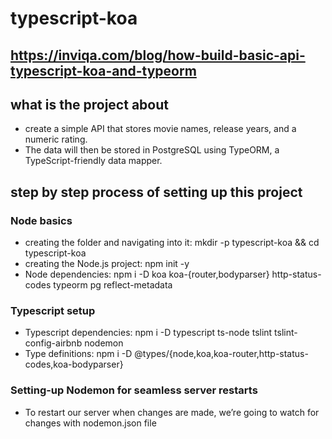 # typescript-koa
## https://inviqa.com/blog/how-build-basic-api-typescript-koa-and-typeorm

## what is the project about
- create a simple API that stores movie names, release years, and a numeric rating. 
- The data will then be stored in PostgreSQL using TypeORM, a TypeScript-friendly data mapper.
## step by step process of setting up this project
 
 ### Node basics
 - creating the folder and navigating into it: mkdir -p typescript-koa && cd typescript-koa
 - creating the Node.js project: npm init -y
 - Node dependencies: npm i -D koa koa-{router,bodyparser} http-status-codes typeorm pg reflect-metadata
### Typescript setup
- Typescript dependencies: npm i -D typescript ts-node tslint tslint-config-airbnb nodemon
- Type definitions: npm i -D @types/{node,koa,koa-router,http-status-codes,koa-bodyparser}
### Setting-up Nodemon for seamless server restarts
- To restart our server when changes are made, we’re going to watch for changes with nodemon.json file


